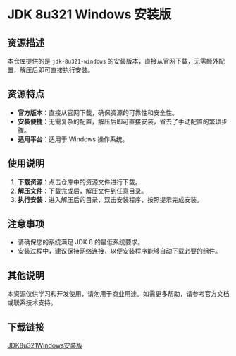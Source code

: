 # JDK 8u321 Windows 安装版

## 资源描述

本仓库提供的是 `jdk-8u321-windows` 的安装版本，直接从官网下载，无需额外配置，解压后即可直接执行安装。

## 资源特点

- **官方版本**：直接从官网下载，确保资源的可靠性和安全性。
- **安装便捷**：无需复杂的配置，解压后即可直接安装，省去了手动配置的繁琐步骤。
- **适用平台**：适用于 Windows 操作系统。

## 使用说明

1. **下载资源**：点击仓库中的资源文件进行下载。
2. **解压文件**：下载完成后，解压文件到任意目录。
3. **执行安装**：进入解压后的目录，双击安装程序，按照提示完成安装。

## 注意事项

- 请确保您的系统满足 JDK 8 的最低系统要求。
- 安装过程中，建议保持网络连接，以便安装程序能够自动下载必要的组件。

## 其他说明

本资源仅供学习和开发使用，请勿用于商业用途。如需更多帮助，请参考官方文档或联系技术支持。

## 下载链接

[JDK8u321Windows安装版](https://pan.quark.cn/s/ecf14553e4cd)